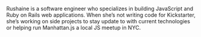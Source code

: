 Rushaine is a software engineer who specializes in building JavaScript and Ruby on Rails web applications. When she’s not writing code for Kickstarter, she’s working on side projects to stay update to with current technologies or helping run Manhattan.js a local JS meetup in NYC.
